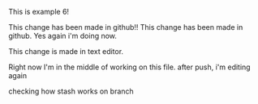 This is example 6!

This change has been made in github!!
This change has been made in github. Yes again i'm doing now.

This change is made in text editor.


Right now I'm in the middle of working on this file.
after push, i'm editing again

checking how stash works on branch
